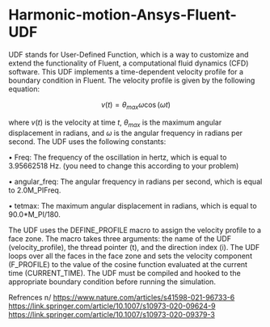 # Harmonic-motion-Ansys-Fluent-UDF
UDF stands for User-Defined Function, which is a way to customize and extend the functionality of Fluent, a computational fluid dynamics (CFD) software.
This UDF implements a time-dependent velocity profile for a boundary condition in Fluent. The velocity profile is given by the following equation:

$$v(t) = \theta_{max} \omega \cos(\omega t)$$

where $v(t)$ is the velocity at time $t$, $\theta_{max}$ is the maximum angular displacement in radians, and $\omega$ is the angular frequency in radians per second. The UDF uses the following constants:

•  Freq: The frequency of the oscillation in hertz, which is equal to 3.95662518 Hz. (you need to change this according to your problem)

•  angular_freq: The angular frequency in radians per second, which is equal to 2.0M_PIFreq.

•  tetmax: The maximum angular displacement in radians, which is equal to 90.0*M_PI/180.

The UDF uses the DEFINE_PROFILE macro to assign the velocity profile to a face zone. The macro takes three arguments: the name of the UDF (velocity_profile), the thread pointer (t), and the direction index (i). The UDF loops over all the faces in the face zone and sets the velocity component (F_PROFILE) to the value of the cosine function evaluated at the current time (CURRENT_TIME). The UDF must be compiled and hooked to the appropriate boundary condition before running the simulation.

Refrences
n/
https://www.nature.com/articles/s41598-021-96733-6
https://link.springer.com/article/10.1007/s10973-020-09624-9
https://link.springer.com/article/10.1007/s10973-020-09379-3
